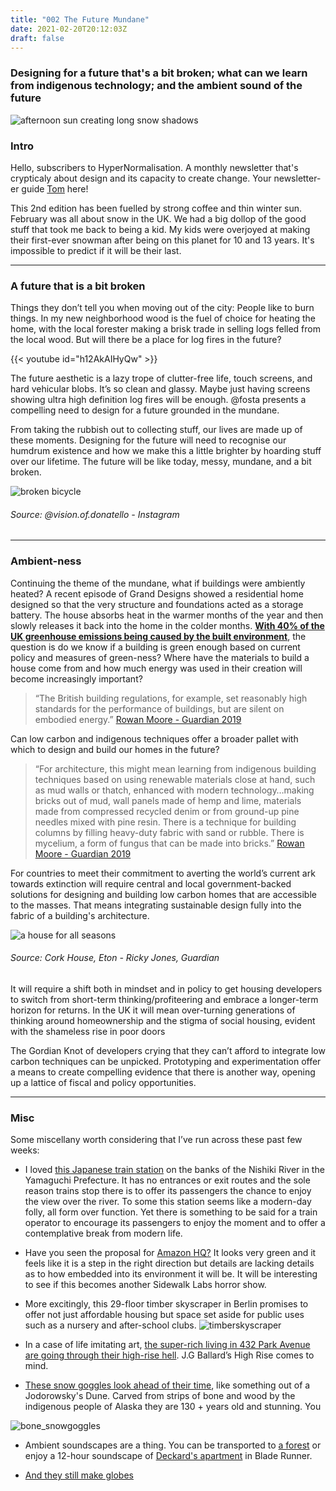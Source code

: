 ```yaml
---
title: "002 The Future Mundane"
date: 2021-02-20T20:12:03Z
draft: false
---
```


### Designing for a future that's a bit broken; what can we learn from indigenous technology; and the ambient sound of the future

![afternoon sun creating long snow shadows](/img/snowshadows_af.jpg)

### Intro

Hello, subscribers to HyperNormalisation. A monthly newsletter that's crypticaly about design and its capacity to create change. Your newsletter-er guide [Tom](/about/what-i-do/) here!

This 2nd edition has been fuelled by strong coffee and thin winter sun. February was all about snow in the UK. We had a big dollop of the good stuff that took me back to being a kid. My kids were overjoyed at making their first-ever snowman after being on this planet for 10 and 13 years. It's impossible to predict if it will be their last. 
- - - - 

### A future that is a bit broken

 Things they don’t tell you when moving out of the city: People like to burn things. In my new neighborhood wood is the fuel of choice for heating the home, with the local forester making a brisk trade in selling logs felled from the local wood.  But will there be a place for log fires in the future?

 {{< youtube id="h12AkAIHyQw" >}}

The future aesthetic is a lazy trope of clutter-free life, touch screens, and hard vehicular blobs. It’s so clean and glassy. Maybe just having screens showing ultra high definition log fires will be enough. @fosta presents a compelling need to design for a future grounded in the mundane. 
 
 
 From taking the rubbish out to collecting stuff, our lives are made up of these moments. Designing for the future will need to recognise our humdrum existence and how we make this a little brighter by hoarding stuff over our lifetime. The future will be like today, messy, mundane, and a bit broken.

 ![broken bicycle](/img/broken_bicycle_af.jpg)
###### *Source: @vision.of.donatello - Instagram*
- - - -
### Ambient-ness
Continuing the theme of the mundane, what if buildings were ambiently heated? A recent episode of Grand Designs showed a residential home designed so that the very structure and foundations acted as a storage battery. The house absorbs heat in the warmer months of the year and then slowly releases it back into the home in the colder months. [**With 40% of the UK greenhouse emissions being caused by the built environment**](https://www.theguardian.com/artanddesign/2019/aug/31/architecture-to-counteract-climate-change-ilford-market-cork-house-barangaroo-mycelium), the question is do we know if a building is green enough based on current policy and measures of green-ness? Where have the materials to build a house come from and how much energy was used in their creation will become increasingly important?

>“The British building regulations, for example, set reasonably high standards for the performance of buildings, but are silent on embodied energy.” [Rowan Moore - Guardian 2019](https://www.theguardian.com/artanddesign/2019/aug/31/architecture-to-counteract-climate-change-ilford-market-cork-house-barangaroo-mycelium)  
 
 Can low carbon and indigenous techniques offer a broader pallet with which to design and build our homes in the future? 

 >“For architecture, this might mean learning from indigenous building techniques based on using renewable materials close at hand, such as mud walls or thatch, enhanced with modern technology…making bricks out of mud, wall panels made of hemp and lime, materials made from compressed recycled denim or from ground-up pine needles mixed with pine resin. There is a technique for building columns by filling heavy-duty fabric with sand or rubble. There is mycelium, a form of fungus that can be made into bricks.” [Rowan Moore - Guardian 2019](https://www.theguardian.com/artanddesign/2019/aug/31/architecture-to-counteract-climate-change-ilford-market-cork-house-barangaroo-mycelium)

For countries to meet their commitment to averting the world’s current ark towards extinction will require central and local government-backed solutions for designing and building low carbon homes that are accessible to the masses. That means integrating sustainable design fully into the fabric of a building's architecture.

![a house for all seasons](https://i.guim.co.uk/img/media/eb05c5d0b02056558d5a675055c0770e64e894df/0_0_4961_3297/master/4961.jpg?width=940&quality=45&auto=format&fit=max&dpr=2&s=68fc7629df8255ba444bc7010ec50289)
###### *Source: Cork House, Eton - Ricky Jones, Guardian*

It will require a shift both in mindset and in policy to get housing developers to switch from short-term thinking/profiteering and embrace a longer-term horizon for returns. In the UK it will mean over-turning generations of thinking around homeownership and the stigma of social housing, evident with the shameless rise in poor doors 

The Gordian Knot of developers crying that they can’t afford to integrate low carbon techniques can be unpicked. Prototyping and experimentation offer a means to create compelling evidence that there is another way, opening up a lattice of fiscal and policy opportunities.

- - - - 
### Misc

Some miscellany worth considering that I’ve run across these past few weeks:

* I loved [this Japanese train station](https://www.spoon-tamago.com/2019/03/24/seiryu-miharashi-station/) on the banks of the Nishiki River in the Yamaguchi Prefecture. It has no entrances or exit routes and the sole reason trains stop there is to offer its passengers the chance to enjoy the view over the river. To some this station seems like a modern-day folly, all form over function. Yet there is something to be said for a train operator to encourage its passengers to enjoy the moment and to offer a contemplative break from modern life. 

* Have you seen the proposal for [Amazon HQ?](https://www.dezeen.com/2021/02/03/amazon-hq2-headquarters-nbbj-glass-tower-usa/) It looks very green and it feels like it is a step in the right direction but details are lacking details as to how embedded into its environment it will be. It will be interesting to see if this becomes another Sidewalk Labs horror show. 

* More excitingly, this 29-floor timber skyscraper in Berlin promises to offer not just affordable housing but space set aside for public uses such as a nursery and after-school clubs.
![timberskyscraper](https://assets.bwbx.io/images/users/iqjWHBFdfxIU/i1VMlrIp8dtQ/v1/1800x-1.jpg)

* In a case of life imitating art, [the super-rich living in 432 Park Avenue are going through their high-rise hell](https://www.theguardian.com/artanddesign/2021/feb/07/supertall-skyscraper-new-york-432-park-avenue-rich). J.G Ballard’s High Rise comes to mind.

* [These snow goggles look ahead of their time](https://www.smithsonianmag.com/smithsonian-institution/snow-goggles-demonstrate-indigenous-ingenuity-180973738/ ), like something out of a Jodorowsky's Dune. Carved from strips of bone and wood by the indigenous people of Alaska they are 130 + years old and stunning. You  

![bone_snowgoggles](https://thumbs-prod.si-cdn.com/yo8RT4A0xu9Q_ZL5eNDQWAxhp8k=/fit-in/1072x0/https://public-media.si-cdn.com/filer/08/e6/08e6aef5-ecbe-4a11-9d07-2cceb7ab7734/janfeb2020_c31_prologue.jpg)

* Ambient soundscapes are a thing. You can be transported to [a forest](https://www.tree.fm) or enjoy a 12-hour soundscape of [Deckard's apartment](https://www.youtube.com/watch?v=O7FhEpif1cA) in Blade Runner.


* [And they still make globes](https://www.youtube.com/watch?v=y60xWoxKb_g&feature=emb_title)